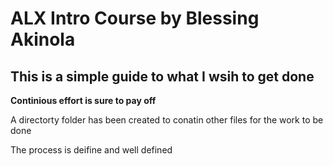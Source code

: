 # ALX Intro Course by Blessing Akinola

## This is a simple guide to what I wsih to get done

**Continious effort is sure to pay off**

A directorty folder has been created to conatin other files for the work to be done

The process is deifine and well defined
